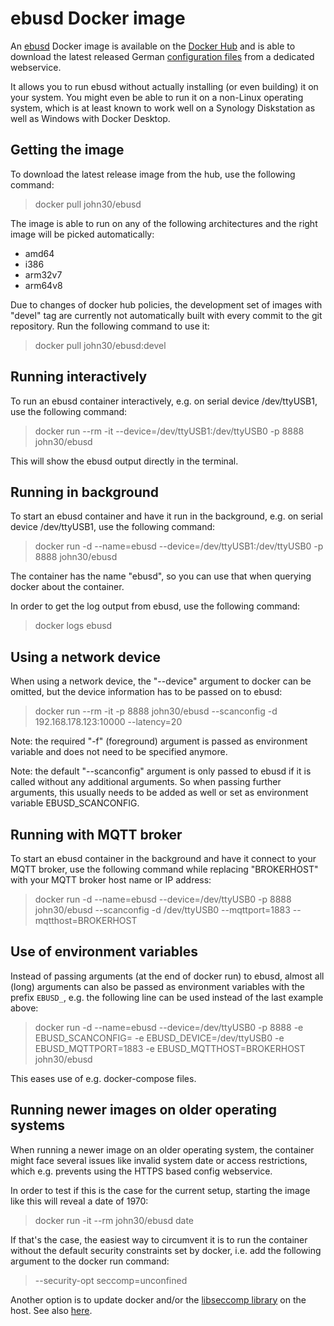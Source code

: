 ebusd Docker image
==================

An [ebusd](https://github.com/john30/ebusd/) Docker image is available on the
[Docker Hub](https://hub.docker.com/r/john30/ebusd/) and is able to download the latest released German
[configuration files](https://github.com/john30/ebusd-configuration/) from a dedicated webservice.

It allows you to run ebusd without actually installing (or even building) it on your system.
You might even be able to run it on a non-Linux operating system, which is at least known to
work well on a Synology Diskstation as well as Windows with Docker Desktop.


Getting the image
-----------------
To download the latest release image from the hub, use the following command:  
> docker pull john30/ebusd

The image is able to run on any of the following architectures and the right image will be picked automatically:
* amd64
* i386
* arm32v7
* arm64v8

Due to changes of docker hub policies, the development set of images with "devel" tag are currently not automatically
built with every commit to the git repository. Run the following command to use it: 

> docker pull john30/ebusd:devel


Running interactively
---------------------

To run an ebusd container interactively, e.g. on serial device /dev/ttyUSB1, use the following command:
> docker run --rm -it --device=/dev/ttyUSB1:/dev/ttyUSB0 -p 8888 john30/ebusd

This will show the ebusd output directly in the terminal.


Running in background
---------------------

To start an ebusd container and have it run in the background, e.g. on serial device /dev/ttyUSB1, use the following command:
> docker run -d --name=ebusd --device=/dev/ttyUSB1:/dev/ttyUSB0 -p 8888 john30/ebusd

The container has the name "ebusd", so you can use that when querying docker about the container.

In order to get the log output from ebusd, use the following command:
> docker logs ebusd


Using a network device
----------------------

When using a network device, the "--device" argument to docker can be omitted, but the device information has to be
passed on to ebusd:
> docker run --rm -it -p 8888 john30/ebusd --scanconfig -d 192.168.178.123:10000 --latency=20

Note: the required "-f" (foreground) argument is passed as environment variable and does not need to be specified anymore.

Note: the default "--scanconfig" argument is only passed to ebusd if it is called without any additional arguments.
So when passing further arguments, this usually needs to be added as well or set as environment variable EBUSD_SCANCONFIG.


Running with MQTT broker
------------------------
To start an ebusd container in the background and have it connect to your MQTT broker, use the following command while
replacing "BROKERHOST" with your MQTT broker host name or IP address:
> docker run -d --name=ebusd --device=/dev/ttyUSB0 -p 8888 john30/ebusd --scanconfig -d /dev/ttyUSB0 --mqttport=1883 --mqtthost=BROKERHOST


Use of environment variables
----------------------------
Instead of passing arguments (at the end of docker run) to ebusd, almost all (long) arguments can also be passed as
environment variables with the prefix `EBUSD_`, e.g. the following line can be used instead of the last example above:
> docker run -d --name=ebusd --device=/dev/ttyUSB0 -p 8888 -e EBUSD_SCANCONFIG= -e EBUSD_DEVICE=/dev/ttyUSB0 -e EBUSD_MQTTPORT=1883 -e EBUSD_MQTTHOST=BROKERHOST john30/ebusd

This eases use of e.g. docker-compose files.


Running newer images on older operating systems
-----------------------------------------------
When running a newer image on an older operating system, the container might face several issues like invalid system
date or access restrictions, which e.g. prevents using the HTTPS based config webservice.

In order to test if this is the case for the current setup, starting the image like this will reveal a date of 1970:
> docker run -it --rm john30/ebusd date

If that's the case, the easiest way to circumvent it is to run the container without the default security constraints
set by docker, i.e. add the following argument to the docker run command:
> --security-opt seccomp=unconfined

Another option is to update docker and/or the [libseccomp library](https://github.com/moby/moby/issues/40734) on the
host. See also [here](https://serverfault.com/questions/1037146/docker-container-with-random-date/1048351#1048351).
